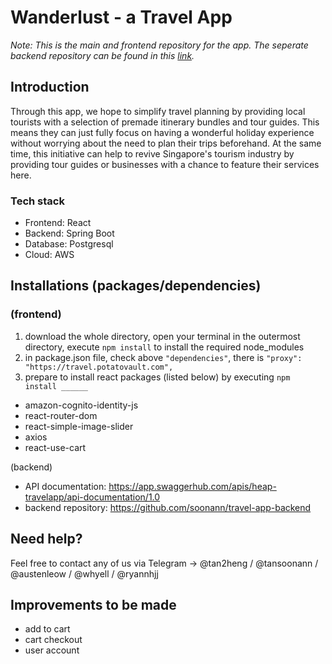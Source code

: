 # Wanderlust - a Travel App

<i>Note: This is the main and frontend repository for the app. The seperate backend repository can be found in this <a href="https://github.com/soonann/travel-app-backend">link</a>.</i>

## **Introduction**
Through this app, we hope to simplify travel planning by providing local tourists with a selection of premade itinerary bundles and tour guides. This means they can just fully focus on having a wonderful holiday experience without worrying about the need to plan their trips beforehand. At the same time, this initiative can help to revive Singapore's tourism industry by providing tour guides or businesses with a chance to feature their services here.

### Tech stack
- Frontend: React
- Backend: Spring Boot
- Database: Postgresql
- Cloud: AWS

## **Installations (packages/dependencies)**
### (frontend)
1. download the whole directory, open your terminal in the outermost directory, execute `npm install` to install the required node_modules
2. in package.json file, check above `"dependencies"`, there is `"proxy": "https://travel.potatovault.com",`
3. prepare to install react packages (listed below) by executing `npm install ______`
- amazon-cognito-identity-js
- react-router-dom
- react-simple-image-slider
- axios
- react-use-cart

(backend)
- API documentation: https://app.swaggerhub.com/apis/heap-travelapp/api-documentation/1.0
- backend repository: https://github.com/soonann/travel-app-backend

## **Need help?**
Feel free to contact any of us via Telegram -> @tan2heng / @tansoonann / @austenleow / @whyell / @ryannhjj

## **Improvements to be made**
- add to cart
- cart checkout
- user account
